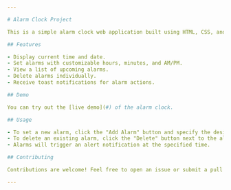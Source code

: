```yaml
---

# Alarm Clock Project

This is a simple alarm clock web application built using HTML, CSS, and vanilla JavaScript. It allows users to set multiple alarms and triggers them at the specified time.

## Features

- Display current time and date.
- Set alarms with customizable hours, minutes, and AM/PM.
- View a list of upcoming alarms.
- Delete alarms individually.
- Receive toast notifications for alarm actions.

## Demo

You can try out the [live demo](#) of the alarm clock.

## Usage

- To set a new alarm, click the "Add Alarm" button and specify the desired time and AM/PM.
- To delete an existing alarm, click the "Delete" button next to the alarm in the list.
- Alarms will trigger an alert notification at the specified time.

## Contributing

Contributions are welcome! Feel free to open an issue or submit a pull request for any improvements or new features you'd like to see.

---
```

